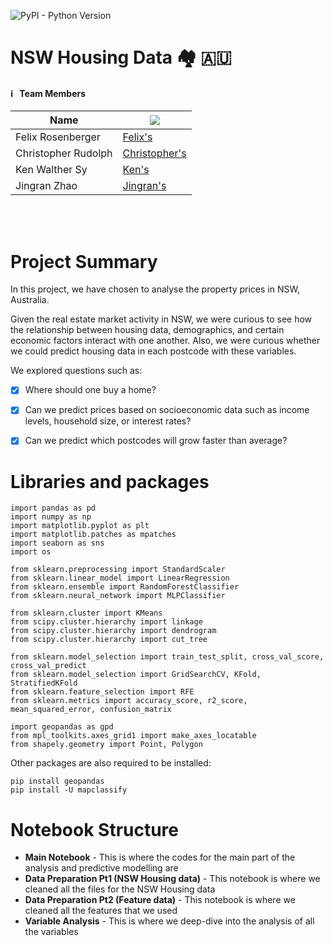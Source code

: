 ![PyPI - Python Version](https://img.shields.io/pypi/pyversions/pandas?style=for-the-badge)
# NSW Housing Data 🏘️ 🇦🇺


#### ℹ️  &nbsp; Team Members 

| Name                    | <img src="https://img.shields.io/badge/LinkedIn-0077B5?style=for-the-badge&logo=linkedin&logoColor=white"> |
| ------------------------|-----------------------------------------------------------------------------|
|  Felix Rosenberger      | [Felix's](https://www.linkedin.com/in/felix-rosenberger-1522761b3/)         |
|  Christopher Rudolph    | [Christopher's](https://www.linkedin.com/in/christopher-rudolph-b6bb868b/)  |
|  Ken Walther Sy         | [Ken's](https://www.linkedin.com/in/walthersy/)                             |
|  Jingran Zhao           | [Jingran's](https://www.linkedin.com/in/alexis-zhao-3a541940/)              |


<br> <br />
# Project Summary 
In this project, we have chosen to analyse the property prices in NSW, Australia. 

Given the real estate market activity in NSW, we were curious to see how the relationship between housing data, demographics, 
and certain economic factors interact with one another. 
Also, we were curious whether we could predict housing data in each postcode with these variables.

We explored questions such as:
- [x] Where should one buy a home?
- [x] Can we predict prices based on socioeconomic data such as income levels, household size, or interest rates?
- [x] Can we predict which postcodes will grow faster than average?




# Libraries and packages
```pyrex
import pandas as pd
import numpy as np
import matplotlib.pyplot as plt
import matplotlib.patches as mpatches
import seaborn as sns
import os

from sklearn.preprocessing import StandardScaler
from sklearn.linear_model import LinearRegression
from sklearn.ensemble import RandomForestClassifier
from sklearn.neural_network import MLPClassifier

from sklearn.cluster import KMeans
from scipy.cluster.hierarchy import linkage
from scipy.cluster.hierarchy import dendrogram
from scipy.cluster.hierarchy import cut_tree

from sklearn.model_selection import train_test_split, cross_val_score, cross_val_predict
from sklearn.model_selection import GridSearchCV, KFold, StratifiedKFold
from sklearn.feature_selection import RFE
from sklearn.metrics import accuracy_score, r2_score, mean_squared_error, confusion_matrix

import geopandas as gpd
from mpl_toolkits.axes_grid1 import make_axes_locatable
from shapely.geometry import Point, Polygon
```

Other packages are also required to be installed:
```
pip install geopandas
pip install -U mapclassify
```

# Notebook Structure

* **Main Notebook** - This is where the codes for the main part of the analysis and predictive modelling are
* **Data Preparation Pt1 (NSW Housing data)** - This notebook is where we cleaned all the files for the NSW Housing data
* **Data Preparation Pt2 (Feature data)** - This notebook is where we cleaned all the features that we used
* **Variable Analysis** - This is where we deep-dive into the analysis of all the variables

